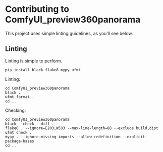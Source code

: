# Contributing to ComfyUI_preview360panorama

This project uses simple linting guidelines, as you'll see below.

## Linting


Linting is simple to perform.

```
pip install black flake8 mypy ufmt

```

Linting:

```
cd ComfyUI_preview360panorama
black .
ufmt format .
cd ..
```

Checking:

```
cd ComfyUI_preview360panorama
black --check --diff .
flake8 . --ignore=E203,W503 --max-line-length=88 --exclude build,dist
ufmt check .
mypy . --ignore-missing-imports --allow-redefinition --explicit-package-bases
cd ..
```
